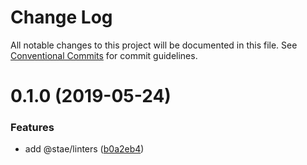 # Change Log

All notable changes to this project will be documented in this file.
See [Conventional Commits](https://conventionalcommits.org) for commit guidelines.

# 0.1.0 (2019-05-24)


### Features

* add @stae/linters ([b0a2eb4](https://github.com/staeco/modules/commit/b0a2eb4))
